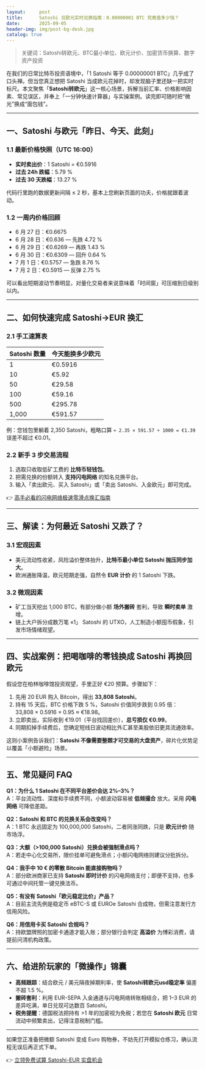 ```yaml
---
layout:     post
title:      Satoshi 兑欧元实时兑换指南：0.00000001 BTC 究竟值多少钱？
date:       2025-09-05
header-img: img/post-bg-desk.jpg
catalog: true
---
```


> 关键词：Satoshi转欧元、BTC最小单位、欧元计价、加密货币换算、数字资产投资

在我们的日常比特币投资语境中，「1 Satoshi 等于 0.00000001 BTC」几乎成了口头禅。但当您真正想把 Satoshi 当成欧元花掉时，却发现脑子里还缺一把实时标尺。本文聚焦「**Satoshi转欧元**」这一核心场景，拆解当前汇率、价格影响因素、常见误区，并奉上「一分钟快速计算器」与实操案例。读完即可随时把“微光”换成“面包钱”。

---

## 一、Satoshi 与欧元「昨日、今天、此刻」

### 1.1 最新价格快照（UTC 16:00）
- **实时卖出价**：1 Satoshi = €0.5916  
- **过去 24h 跌幅**：5.79 %  
- **过去 30 天跌幅**：13.27 %

代码行里跑的数据更新间隔 ≤ 2 秒，基本上您刷新页面的功夫，价格就跟着波动。

### 1.2 一周内价格回顾
- 6 月 27 日：€0.6675  
- 6 月 28 日：€0.636 — 先跌 4.72 %  
- 6 月 29 日：€0.6269 — 再跌 1.43 %  
- 6 月 30 日：€0.6309 — 回升 0.64 %  
- 7 月 1 日：€0.5757 — 急跌 8.76 %  
- 7 月 2 日：€0.5915 — 反弹 2.75 %

可以看出短期波动节奏明显，对量化交易者来说意味着「时间窗」可压缩到日级别以内。

---

## 二、如何快速完成 Satoshi→EUR 换汇

### 2.1 手工速算表
| Satoshi 数量 | 今天能换多少欧元 |
|-------------|----------------|
| 1          | €0.5916        |
| 10         | €5.92          |
| 50         | €29.58         |
| 100        | €59.16         |
| 500        | €295.78        |
| 1,000      | €591.57        |

例：您钱包里躺着 2,350 Satoshi，粗略口算 `≈ 2.35 × 591.57 ÷ 1000 = €1.39` 误差不超过 €0.01。

### 2.2 新手 3 步交易流程
1. 选取只收取低矿工费的 **比特币轻钱包**。  
2. 把需兑换的份额转入 **支持闪电网络** 的知名兑换平台。  
3. 输入「卖出欧元、买入 Satoshi」或「卖出 Satoshi、入金欧元」即可完成。

👉 [高手必看的闪电网络极速零滑点换汇指南](https://okxdog.com/)

---

## 三、解读：为何最近 Satoshi 又跌了？

### 3.1 宏观因素
- 美元流动性收紧，风险溢价整体抬升，**比特币最小单位 Satoshi 抛压同步加大**。  
- 欧洲通胀降温，欧元短期走强，自然令 **EUR 计价** 的 1 Satoshi 下跌。

### 3.2 微观因素
- 矿工当天挖出 1,000 BTC，有部分做小额 **场外搬砖** 套利，导致 **瞬时卖单** 激增。  
- 链上大户拆分成数万笔 «1」 Satoshi 的 UTXO，人工制造小额囤币假象，引发市场情绪观望。

---

## 四、实战案例：把喝咖啡的零钱换成 Satoshi 再换回欧元

假设您在柏林咖啡馆投资观望，手里正好 €20 预算。步骤如下：

1. 先用 20 EUR 购入 Bitcoin，得出 **33,808 Satoshi**。  
2. 持有 15 天后，BTC 价格下跌 5 %，Satoshi 价值同步跌到 0.95 倍：  
   33,808 × 0.5916 × 0.95 ≈ €18.98。  
3. 立即卖出，实际收到 €19.01（平台找回差价），**总亏损仅 €0.99**。  
4. 同期扣掉手续费后，您确定短线日波动相比外汇甚至美股依旧更具流通效率。

这则小案例告诉我们：**Satoshi 不像需要整颗才可交易的大盘资产**，碎片化优势足以覆盖「小额避险」场景。

---

## 五、常见疑问 FAQ

**Q1：为什么 1 Satoshi 在不同平台差价会达 2%–3%？**  
A：平台流动性、深度和手续费不同，小额波动容易被 **低频撮合** 放大。采用 **闪电网络** 可降低差距。

**Q2：Satoshi 和 BTC 的兑换关系会改变吗？**  
A：1 BTC 永远固定为 100,000,000 Satoshi，二者同涨同跌，只是 **欧元计价** 随市场浮。

**Q3：大额（>100,000 Satoshi）兑换会被强制滑点吗？**  
A：若走中心化交易所，限价挂单可避免滑点；小额闪电网络则建议分批拆分。

**Q4：我手中 10 € 的零散 Bitcoin 能直接购物吗？**  
A：部分欧洲商家已支持 **Satoshi 即时计价** 的闪电网络支付；即便不支持，也多可通过中间托管一键兑换法币。

**Q5：有没有 Satoshi「欧元稳定比价」产品？**  
A：目前主流先例是稳定币 eBTC-S 或 EUROe Satoshi 合成物，但需注意发行方信用风险。

**Q6：用信用卡买 Satoshi 合规吗？**  
A：持欧盟牌照的加密卡通道才能入账；部分银行会判定 **高溢价** 为博彩消费，请提前问清机构政策。

---

## 六、给进阶玩家的「微操作」锦囊

- **高频跟踪**：结合欧元 / 美元隔夜掉期利率，使 **Satoshi转欧元usd稳定率** 偏差不超 1.5 %。  
- **搬砖套利**：利用 EUR-SEPA 入金通道与闪电网络转账相结合，把 1–3 EUR 的差异吃满，单日兑现可达数百 Satoshi。  
- **税务提醒**：德国税法把持有 >1 年的加密视为免税；若您在 **Satoshi 欧元** 日常流动中频繁卖出，记得注意税制门槛。

---

如果您正准备把微额 Satoshi 变成 Euro 购物券，不妨先打开模拟仓练习，确认流程无误后再正式下单。

👉 [立领免费试算 Satoshi-EUR 实盘机会](https://okxdog.com/)